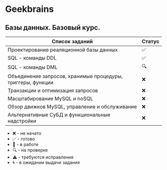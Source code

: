 # Geekbrains

## Базы данных. Базовый курс.

| Список заданий                                              | Статус             |
| ----------------------------------------------------------- | ------------------ |
| Проектирование реаляционной базы данных                     | :white_check_mark: |
| SQL - команды DDL                                           | :white_check_mark: |
| SQL - команды DML                                           | :mag:              |
| Объединение запросов, хранимые процедуры, триггеры, функции | :x:                |
| Транзакции и оптимизация запросов                           | :x:                |
| Масштабирование MySQL и noSQL                               | :x:                |
| Обзор движков MySQL, управление и обслуживание              | :x:                |
| Альтернативные СуБД и функциональные надстройки             | :x:                |

-   :x: - не начато
-   :white_check_mark: - готово
-   :memo: - в работе
-   :mag: - на проверке
-   :warning: - требуются исправления
-   :cyclone: - в ожидании выдачи задания

